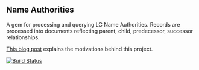 Name Authorities
----------------
A gem for processing and querying LC Name Authorities. Records are processed into documents reflecting parent, child, predecessor, successor relationships.

[This blog post](https://www.lib.umich.edu/blogs/library-tech-talk/problems-authority) explains
the motivations behind this project. 



[![Build Status](https://travis-ci.org/HTGovdocs/nauth.svg?branch=master)](https://travis-ci.org/HTGovdocs/nauth)
